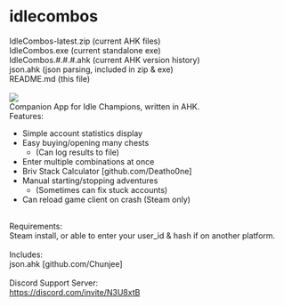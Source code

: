 # idlecombos
IdleCombos-latest.zip (current AHK files)</br>
IdleCombos.exe (current standalone exe)</br>
IdleCombos.#.#.#.ahk (current AHK version history)</br>
json.ahk (json parsing, included in zip & exe)</br>
README.md (this file)</br>
</br>
<img src="https://i.imgur.com/iu1Qbsj.png"></br>
Companion App for Idle Champions, written in AHK.</br>
Features:</br>
- Simple account statistics display</br>
- Easy buying/opening many chests</br>
  - (Can log results to file)</br>
- Enter multiple combinations at once</br>
- Briv Stack Calculator [github.com/Deatho0ne]</br>
- Manual starting/stopping adventures</br>
  - (Sometimes can fix stuck accounts)</br>
- Can reload game client on crash (Steam only)</br>
</br>
Requirements:</br>
Steam install, or able to enter your user_id & hash if on another platform.</br>
</br>
Includes:</br>
json.ahk [github.com/Chunjee]</br>
</br>
Discord Support Server:</br>
<a href="https://discord.com/invite/N3U8xtB">https://discord.com/invite/N3U8xtB</a>

